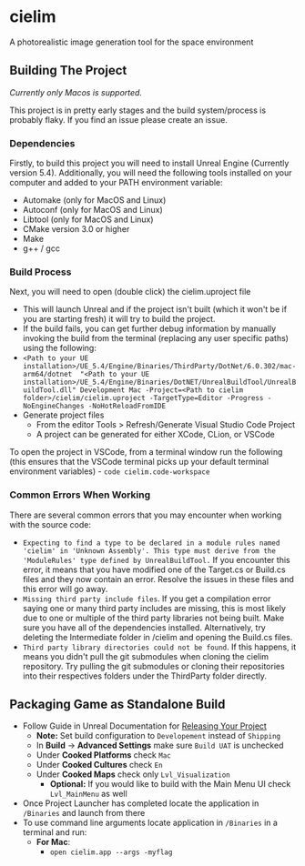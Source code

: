 # cielim
A photorealistic image generation tool for the space environment 

## Building The Project
*Currently only Macos is supported.*

This project is in pretty early stages and the build system/process is probably flaky. If you find an issue please 
create an issue.

### Dependencies

Firstly, to build this project you will need to install Unreal Engine (Currently version 5.4). Additionally, you will need the following 
tools installed on your computer and added to your PATH environment variable:
- Automake (only for MacOS and Linux)
- Autoconf (only for MacOS and Linux)
- Libtool (only for MacOS and Linux)
- CMake version 3.0 or higher
- Make
- g++ / gcc

### Build Process

Next, you will need to open (double click) the cielim.uproject file  
- This will launch Unreal and if the project isn't built (which it won't be if you are starting fresh) it will try to build the project.
- If the build fails, you can get further debug information by manually invoking the build from the terminal (replacing any user specific paths)
using the following:
- `<Path to your UE installation>/UE_5.4/Engine/Binaries/ThirdParty/DotNet/6.0.302/mac-arm64/dotnet 
"<Path to your UE installation>/UE_5.4/Engine/Binaries/DotNET/UnrealBuildTool/UnrealBuildTool.dll" Development
Mac -Project=<Path to cielim folder>/cielim/cielim.uproject -TargetType=Editor -Progress -NoEngineChanges -NoHotReloadFromIDE`
- Generate project files
	- From the editor Tools > Refresh/Generate Visual Studio Code Project
	- A project can be generated for either XCode, CLion, or VSCode

To open the project in VSCode, from a terminal window run the following (this ensures that the VSCode terminal 
picks up your default terminal environment variables)
	- `code cielim.code-workspace`

 ### Common Errors When Working

 There are several common errors that you may encounter when working with the source code:
 - `Expecting to find a type to be declared in a module rules named 'cielim' in 'Unknown Assembly'. This type must derive from the 'ModuleRules' type defined by UnrealBuildTool.`
   If you encounter this error, it means that you have modified one of the Target.cs or Build.cs files and they now contain an error. Resolve the issues in these files and this
   error will go away.
- `Missing third party include files`. If you get a compilation error saying one or many third party includes are missing, this is most likely due to one or multiple of the
  third party libraries not being built. Make sure you have all of the dependencies installed. Alternatively, try deleting the Intermediate folder in /cielim and opening the
  Build.cs files.
- `Third party library directories could not be found`. If this happens, it means you didn't pull the git submodules when cloning the cielim repository. Try pulling the git submodules
  or cloning their repositories into their respectives folders under the ThirdParty folder directly.

## Packaging Game as Standalone Build
- Follow Guide in Unreal Documentation for [Releasing Your Project](https://docs.unrealengine.com/5.2/en-US/preparing-unreal-engine-projects-for-release/)
  - **Note:** Set build configuration to `Developement` instead of `Shipping`
  - In **Build** -> **Advanced Settings** make sure `Build UAT` is unchecked
  - Under **Cooked Platforms** check `Mac`
  - Under **Cooked Cultures** check `En`
  - Under **Cooked Maps** check only `Lvl_Visualization`
    - **Optional:** If you would like to build with the Main Menu UI check `Lvl_MainMenu` as well
- Once Project Launcher has completed locate the application in `/Binaries` and launch from there
- To use command line arguments locate application in `/Binaries` in a terminal and run:
  - **For Mac**: 
    - `open cielim.app --args -myflag`	
